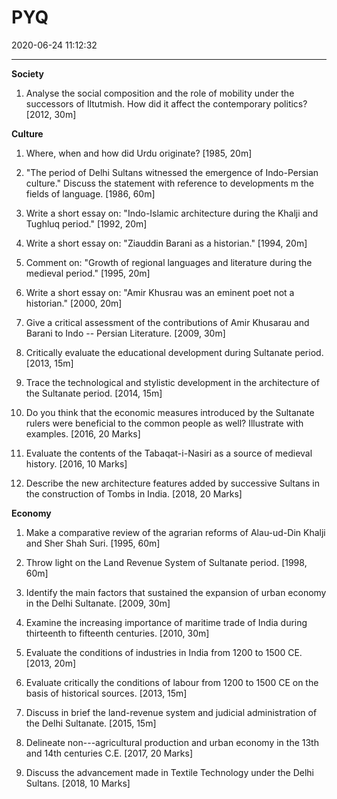 ﻿# PYQ
2020-06-24 11:12:32
            
---


**Society**


1. Analyse the social composition and the role of mobility under the successors of Iltutmish. How did it affect the contemporary politics? [2012, 30m]








**Culture**


1. Where, when and how did Urdu originate? [1985, 20m]








2. "The period of Delhi Sultans witnessed the emergence of Indo-Persian culture." Discuss the statement with reference to developments m the fields of language. [1986, 60m]






3. Write a short essay on: "Indo-Islamic architecture during the Khalji and Tughluq period."
[1992, 20m]








4. Write a short essay on: "Ziauddin Barani as a historian." [1994, 20m]








5. Comment on: "Growth of regional languages and literature during the medieval period."
[1995, 20m]








6. Write a short essay on: "Amir Khusrau was an eminent poet not a historian." [2000, 20m]








7. Give a critical assessment of the contributions of Amir Khusarau and Barani to Indo -- Persian Literature. [2009, 30m]








8. Critically evaluate the educational development during Sultanate period. [2013, 15m]








9. Trace the technological and stylistic development in the architecture of the Sultanate period. [2014, 15m]








10. Do you think that the economic measures introduced by the Sultanate rulers were beneficial to the common people as well? Illustrate with examples. [2016, 20 Marks]








11. Evaluate the contents of the Tabaqat-i-Nasiri as a source of medieval history. [2016, 10
Marks]








12. Describe the new architecture features added by successive Sultans in the construction of Tombs in India. [2018, 20 Marks]


**Economy**


1. Make a comparative review of the agrarian reforms of Alau-ud-Din Khalji and Sher Shah Suri. [1995, 60m]








2. Throw light on the Land Revenue System of Sultanate period. [1998, 60m]








3. Identify the main factors that sustained the expansion of urban economy in the Delhi Sultanate. [2009, 30m]






4. Examine the increasing importance of maritime trade of India during thirteenth to fifteenth centuries. [2010, 30m]








5. Evaluate the conditions of industries in India from 1200 to 1500 CE. [2013, 20m]








6. Evaluate critically the conditions of labour from 1200 to 1500 CE on the basis of historical sources. [2013, 15m]








7. Discuss in brief the land-revenue system and judicial administration of the Delhi Sultanate. [2015, 15m]








8. Delineate non---agricultural production and urban economy in the 13th and 14th centuries C.E. [2017, 20 Marks]








9. Discuss the advancement made in Textile Technology under the Delhi Sultans. [2018, 10
Marks]




